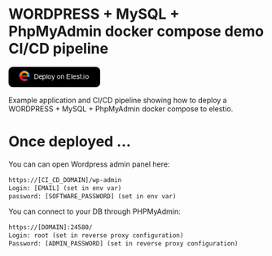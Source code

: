 # WORDPRESS + MySQL + PhpMyAdmin docker compose demo CI/CD pipeline


<a href="https://dash.elest.io/deploy?source=cicd&social=dockerCompose&url=https://github.com/elestio-examples/docker-compose-wordpress"><img src="deploy-on-elestio.png" alt="Deploy on Elest.io" width="180px" /></a>

Example application and CI/CD pipeline showing how to deploy a WORDPRESS + MySQL + PhpMyAdmin docker compose to elestio.


# Once deployed ...

You can can open Wordpress admin panel here:

    https://[CI_CD_DOMAIN]/wp-admin
    Login: [EMAIL] (set in env var)
    password: [SOFTWARE_PASSWORD] (set in env var)

You can connect to your DB through PHPMyAdmin:

    https://[DOMAIN]:24580/
    Login: root (set in reverse proxy configuration)
    Password: [ADMIN_PASSWORD] (set in reverse proxy configuration)
